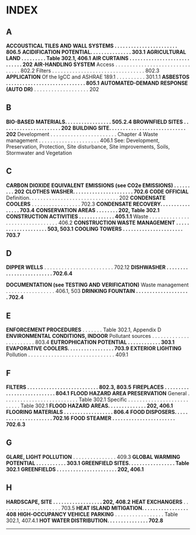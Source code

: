 # INDEX


## A

**ACCOUSTICAL TILES AND**
**WALL SYSTEMS . . . . . . . . . . . . . . . . . . . . . . . 806.5**
**ACIDIFICATION POTENTIAL. . . . . . . . . . . . . . . 303.1**
**AGRICULTURAL LAND . . . . . . . . . Table 302.1, 406.1**
**AIR CURTAINS . . . . . . . . . . . . . . . . . . . . . . . . . . . . 202**
**AIR-HANDLING SYSTEM**
Access . . . . . . . . . . . . . . . . . . . . . . . . . . . . . . . 802.2
Filters . . . . . . . . . . . . . . . . . . . . . . . . . . . . . . . . 802.3
**APPLICATION**
Of the IgCC and ASHRAE 189.1 . . . . . . . . . . 301.1.1
**ASBESTOS . . . . . . . . . . . . . . . . . . . . . . . . . . . . . 805.1**
**AUTOMATED-DEMAND**
**RESPONSE (AUTO DR)** . . . . . . . . . . . . . . . . . . . 202

## B

**BIO-BASED MATERIALS. . . . . . . . . . . . . . . . . 505.2.4**
**BROWNFIELD SITES . . . . . . . . . . . . . . . . . . . . . . 202**
**BUILDING SITE. . . . . . . . . . . . . . . . . . . . . . . . . . . . 202**
Development . . . . . . . . . . . . . . . . . . . . . . . Chapter 4
Waste management . . . . . . . . . . . . . . . . . . . . . 406.1
See: Development, Preservation, Protection, Site disturbance, Site improvements, Soils, Stormwater
and Vegetation

## C

**CARBON DIOXIDE EQUIVALENT**
**EMISSIONS (see CO2e EMISSIONS) . . . . . . . . . 202**
**CLOTHES WASHER. . . . . . . . . . . . . . . . . . . . . . 702.6**
**CODE OFFICIAL**
Definition. . . . . . . . . . . . . . . . . . . . . . . . . . . . . . . 202
**CONDENSATE COOLERS** . . . . . . . . . . . . . . . . . 702.3
**CONDENSATE RECOVERY. . . . . . . . . . . . . . . . 703.4**
**CONSERVATION AREAS . . . . . . . . 202, Table 302.1**
**CONSTRUCTION ACTIVITIES . . . . . . . . . . . . . 405.1.1**
Waste . . . . . . . . . . . . . . . . . . . . . . . . . . . . . . . . 406.2
**CONSTRUCTION WASTE**
**MANAGEMENT . . . . . . . . . . . . . . . . . . . . 503, 503.1**
**COOLING TOWERS . . . . . . . . . . . . . . . . . . . . . . 703.7**

## D

**DIPPER WELLS** . . . . . . . . . . . . . . . . . . . . . . . . 702.12
**DISHWASHER . . . . . . . . . . . . . . . . . . . . . . . . . 702.6.4**


**DOCUMENTATION (see TESTING AND**
**VERIFICATION)**
Waste management . . . . . . . . . . . . . . . . . 406.1, 503
**DRINKING FOUNTAIN . . . . . . . . . . . . . . . . . . . . 702.4**

## E

**ENFORCEMENT PROCEDURES** . . . . . . . Table 302.1,
Appendix D
**ENVIRONMENTAL CONDITIONS, INDOOR**
Pollutant sources . . . . . . . . . . . . . . . . . . . . . . . 803.4
**EUTROPHICATION POTENTIAL . . . . . . . . . . . . 303.1**
**EVAPORATIVE COOLERS. . . . . . . . . . . . . . . . . 703.9**
**EXTERIOR LIGHTING**
Pollution . . . . . . . . . . . . . . . . . . . . . . . . . . . . . . 409.1

## F

**FILTERS . . . . . . . . . . . . . . . . . . . . . . . . . . 802.3, 803.5**
**FIREPLACES . . . . . . . . . . . . . . . . . . . . . . . . . . . 804.1**
**FLOOD HAZARD AREA PRESERVATION**
General . . . . . . . . . . . . . . . . . . . . . . . . . . Table 302.1
Specific . . . . . . . . . . . . . . . . . . . . . . . . . . Table 302.1
**FLOOD HAZARD AREAS. . . . . . . . . . . . . . 202, 406.1**
**FLOORING MATERIALS . . . . . . . . . . . . . . . . . . 806.4**
**FOOD DISPOSERS. . . . . . . . . . . . . . . . . . . . . . 702.16**
**FOOD STEAMER . . . . . . . . . . . . . . . . . . . . . . . 702.6.3**

## G

**GLARE, LIGHT POLLUTION** . . . . . . . . . . . . . . . 409.3
**GLOBAL WARMING POTENTIAL . . . . . . . . . . . 303.1**
**GREENFIELD SITES. . . . . . . . . . . . . . . . . Table 302.1**
**GREENFIELDS . . . . . . . . . . . . . . . . . . . . . . 202, 406.1**

## H

**HARDSCAPE, SITE . . . . . . . . . . . . . . . . . . 202, 408.2**
**HEAT EXCHANGERS** . . . . . . . . . . . . . . . . . . . . . 703.5
**HEAT ISLAND MITIGATION. . . . . . . . . . . . . . . . . 408**
**HIGH-OCCUPANCY VEHICLE**
**PARKING** . . . . . . . . . . . . . . . . . Table 302.1, 407.4.1
**HOT WATER DISTRIBUTION. . . . . . . . . . . . . . . 702.8**


-----



